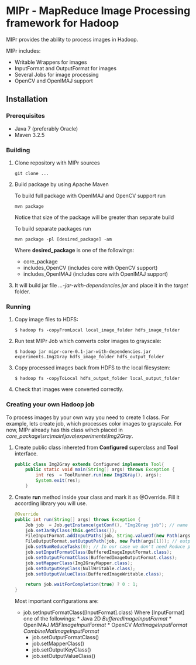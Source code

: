 # MIPr - MapReduce Image Processing framework for Hadoop

MIPr provides the ability to process images in Hadoop.

MIPr includes:

* Writable Wrappers for images
* InputFormat and OutputFormat for images
* Several Jobs for image processing
* OpenCV and OpenIMAJ support

## Installation

### Prerequisites

* Java 7 (preferably Oracle)
* Maven 3.2.5

### Building

1. Clone repository with MIPr sources

    `git clone ...`

2. Build package by using Apache Maven

    To build full package with OpenIMAJ and OpenCV support run

    `mvn package`

    Notice that size of the package will be greater than separate build

    To build separate packages run

    `mvn package -pl [desired_package] -am`

    Where **desired_package** is one of the followings:

    - core_package
    - includes_OpenCV (includes core with OpenCV support)
    - includes_OpenIMAJ (includes core with OpenIMAJ support)

3. It will build jar file *...-jar-with-dependencies.jar* and place it in the *target* folder.

### Running

1. Copy image files to HDFS:

    `$ hadoop fs -copyFromLocal local_image_folder hdfs_image_folder`

2. Run test MIPr Job which converts color images to grayscale:

    `$ hadoop jar mipr-core-0.1-jar-with-dependencies.jar experiments.Img2Gray hdfs_image_folder hdfs_output_folder`

3. Copy processed images back from HDFS to the local filesystem:

    `$ hadoop fs -copyToLocal hdfs_output_folder local_output_folder`

4. Check that images were converted correctly.

### Creating your own Hadoop job

To process images by your own way you need to create 1 class. For example, lets create job, which processes color images to grayscale.
For now, MIPr already has this class wihch placed in *core_package\src\main\java\experiments\Img2Gray*.

1. Create public class inhereted from **Configured** superclass and **Tool** interface.

    ```java
    public class Img2Gray extends Configured implements Tool{
        public static void main(String[] args) throws Exception {
            int res  = ToolRunner.run(new Img2Gray(), args);
            System.exit(res);
        }
    ```

2. Create **run** method inside your class and mark it as @Override. Fill it according library you will use.

    ```java
    @Override
    public int run(String[] args) throws Exception {
        Job job  = Job.getInstance(getConf(), "Img2Gray job"); // name of your job. It needs for logs.
        job.setJarByClass(this.getClass());
        FileInputFormat.addInputPaths(job, String.valueOf(new Path(args[0]))); // input folder
        FileOutputFormat.setOutputPath(job, new Path(args[1])); // output folder. Must not exists before the start!
        job.setNumReduceTasks(0); // In our case we don't need Reduce phase
        job.setInputFormatClass(BufferedImageInputFormat.class);
        job.setOutputFormatClass(BufferedImageOutputFormat.class);
        job.setMapperClass(Img2GrayMapper.class);
        job.setOutputKeyClass(NullWritable.class);
        job.setOutputValueClass(BufferedImageWritable.class);

        return job.waitForCompletion(true) ? 0 : 1;
    }
    ```

    Most important configurations are:

    - job.setInputFormatClass([InputFormat].class)
      Where [InputFormat] one of the followings:
          * Java 2D
              *BufferedImageInputFormat*
          * OpenIMAJ
              *MBFImageInputFormat*
          * OpenCV
              *MatImageInputFormat*
              *CombineMatImageInputFormat*
      - job.setOutputFormatClass()
      - job.setMapperClass()
      - job.setOutputKeyClass()
      - job.setOutputValueClass()